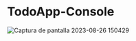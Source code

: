 # TodoApp-Console

![Captura de pantalla 2023-08-26 150429](https://github.com/Kahyberth/TodoApp-Console/assets/69069500/4bb9ed8a-4ca3-4360-ae94-059062fc6d4f)



